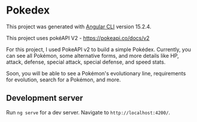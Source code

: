 # Pokedex

This project was generated with [Angular CLI](https://github.com/angular/angular-cli) version 15.2.4.

This project uses pokéAPI V2 - https://pokeapi.co/docs/v2

For this project, I used PokeAPI v2 to build a simple Pokédex. Currently, you can see all Pokémon, some alternative forms, and more details like HP, attack, defense, special attack, special defense, and speed stats. 

Soon, you will be able to see a Pokémon's evolutionary line, requirements for evolution, search for a Pokémon, and more.

## Development server

Run `ng serve` for a dev server. Navigate to `http://localhost:4200/`.
